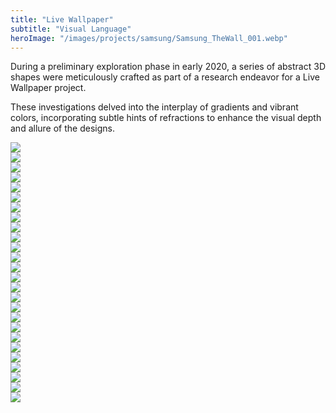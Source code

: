 ```yaml
---
title: "Live Wallpaper"
subtitle: "Visual Language"
heroImage: "/images/projects/samsung/Samsung_TheWall_001.webp"
---
```



<div id="contentContainer">
    <div id="content">
        <p>During a preliminary exploration phase in early 2020, a series of abstract 3D shapes were meticulously crafted as part of a research endeavor for a Live Wallpaper project.</p>
        <p>These investigations delved into the interplay of gradients and vibrant colors, incorporating subtle hints of refractions to enhance the visual depth and allure of the designs.</p>
    </div>
</div>



<div class="grid-layout">


<div class="column column-1 empty"></div>
<div class="column column-10">
    <img src="/images/projects/one-plus-8t/OP8T_Mockup-03_01_BlackBG_SG.webp">
</div>
<div class="column column-1 empty"></div>


<div class="column column-1 empty"></div>
<div class="column column-10">
    <img src="/images/projects/one-plus-8t/OP8T_Mockup-03_02_SG.webp">
</div>
<div class="column column-1 empty"></div>


<div class="column column-4">
    <img src="/images/projects/one-plus-8t/OP8T_Mockup-02_05_SG.webp">
</div>
<div class="column column-4">
    <img src="/images/projects/one-plus-8t/OP8T_Mockup-02_04_BlackBG_SG.webp">
</div>
<div class="column column-4">
    <img src="/images/projects/one-plus-8t/OP8T_Mockup-02_01_SG.webp">
</div>



<div class="column column-1 empty"></div>
<div class="column column-10">
    <img src="/images/projects/one-plus-8t/OP8T_Mockup-07_1800.webp">
</div>
<div class="column column-1 empty"></div>


<div class="column column-3">
    <img src="/images/projects/one-plus-8t/OP8T_Mockup-01_25_BlackBG_Squared_SG.webp">
</div>
<div class="column column-3">
    <img src="/images/projects/one-plus-8t/OP8T_Mockup-01_26_Squared.webp">
</div>
<div class="column column-3">
    <img src="/images/projects/one-plus-8t/OP8T_Mockup-01_27_Squared_SG.webp">
</div>
<div class="column column-3">
    <img src="/images/projects/one-plus-8t/OP8T_Mockup-01_24_BlackBG_Squared_SG.webp">
</div>

<div class="column column-1 empty"></div>
<div class="column column-10">
    <img src="/images/projects/one-plus-8t/OP8T_Mockup-01_09_SG.webp">
</div>
<div class="column column-1 empty"></div>


<div class="column column-4">
    <img src="/images/projects/one-plus-8t/OP8T_Mockup-01_18_BlackBG_Squared_SG.webp">
</div>
<div class="column column-4">
    <img src="/images/projects/one-plus-8t/OP8T_Mockup-01_20_BlackBG_Squared_SG.webp">
</div>
<div class="column column-4">
    <img src="/images/projects/one-plus-8t/OP8T_Mockup-01_11_BlackBG_Squared_SG.webp">
</div>


<div class="column column-4 empty">
</div>
<div class="column column-8">
        <img src="/images/projects/one-plus-8t/OP8T_Mockup-01_23_BlackBG_SG.webp">
</div>


<div class="column column-1 empty"></div>
<div class="column column-8">
        <img src="/images/projects/one-plus-8t/OP8T_Mockup-01_06_Squared_SG.webp"></div>
<div class="column column-3 empty"></div>


<div class="column column-4 empty"></div>
<div class="column column-4">
    <img src="/images/projects/one-plus-8t/OP8T_Mockup-05_03.webp">
</div>
<div class="column column-4">
    <img src="/images/projects/one-plus-8t/OP8T_Mockup-05_02.webp">
</div>


<div class="column column-4">
    <img src="/images/projects/one-plus-8t/OP8T_Mockup-05_01.webp">
</div>
<div class="column column-4">
    <img src="/images/projects/one-plus-8t/OP8T_Mockup-05_04.webp">
</div>
<div class="column column-4 empty">
</div>



<div class="column column-3 empty"></div>
<div class="column column-8">
        <img src="/images/projects/one-plus-8t/OP8T_Mockup-01_05_Squared_SG.webp"></div>
<div class="column column-1 empty"></div>



<div class="column column-4 ">
    <img src="/images/projects/one-plus-8t/OP8T_Mockup-01_14_BlackBG_640_SG.webp"></div>
<div class="column column-4">
    <img src="/images/projects/one-plus-8t/OP8T_Mockup-01_15_BlackBG_640_SG.webp">
</div>
<div class="column column-4">
    <img src="/images/projects/one-plus-8t/OP8T_Mockup-01_21_BlackBG_640_SG.webp">
</div>


<div class="column column-1 empty"></div>
<div class="column column-10">
    <img src="/images/projects/one-plus-8t/OP8T_Mockup-01_10_BlackBG_SG.webp">
</div>
<div class="column column-1 empty"></div>


<div class="column column-1 empty"></div>
<div class="column column-10">
    <img src="/images/projects/one-plus-8t/OP8T_Mockup-01_19_BlackBG_SG.webp">
</div>
<div class="column column-1 empty"></div>



</div>